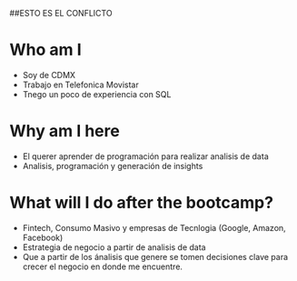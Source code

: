 ##ESTO ES EL CONFLICTO
# Who am I

* Soy de CDMX
* Trabajo en Telefonica Movistar
* Tnego un poco de experiencia con SQL 

# Why am I here

* El querer aprender de programación para realizar analisis de data 
* Analisis, programación y generación de insights

# What will I do after the bootcamp?
* Fintech, Consumo Masivo y empresas de Tecnlogia (Google, Amazon, Facebook)
* Estrategia de negocio a partir de analisis de data
* Que a partir de los ánalisis que genere se tomen decisiones clave para crecer el negocio en donde me encuentre.
